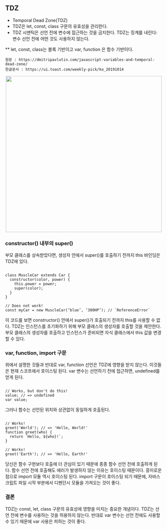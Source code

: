 
## TDZ
* Temporal Dead Zone(TDZ)
* TDZ은 let, const, class 구문의 유효성을 관리한다.
* TDZ 시맨틱은 선언 전에 변수에 접근하는 것을 금지한다. TDZ는 징계를 내린다: 변수 선언 전에 어떤 것도 사용하지 않는다.

** let, const, class는 블록 기반이고 var, function 은 함수 기반이다.

`원문 : https://dmitripavlutin.com/javascript-variables-and-temporal-dead-zone/`<br/>
`한글문서 : https://ui.toast.com/weekly-pick/ko_20191014`


<center><img src="https://user-images.githubusercontent.com/12015609/138012931-0398e0bb-db7c-466b-9135-5a7402a93b79.png" width="500" height="500"></center>

### constructor() 내부의 super()
부모 클래스를 상속받았다면, 생성자 안에서 super()를 호출하기 전까지 this 바인딩은 TDZ에 있다.
<pre><code>
class MuscleCar extends Car {
  constructor(color, power) {
    this.power = power;
    super(color);
  }
}

// Does not work!
const myCar = new MuscleCar(‘blue’, ‘300HP’); // `ReferenceError`
</code></pre>
이 코드를 보면 constructor() 안에서 super()가 호출되기 전까지 this를 사용할 수 없다.
TDZ는 인스턴스를 초기화하기 위해 부모 클래스의 생성자를 호출할 것을 제안한다. 
부모 클래스의 생성자를 호출하고 인스턴스가 준비되면 자식 클래스에서 this 값을 변경할 수 있다.

### var, function, import 구문
위에서 설명한 것들과 반대로 var, function 선언은 TDZ에 영향을 받지 않는다. 이것들은 현재 스코프에서 호이스팅 된다.
var 변수는 선언하기 전에 접근하면, undefined를 얻게 된다.

<pre><code>
// Works, but don't do this!
value; // => undefined
var value;
</pre></code>

그러나 함수는 선언된 위치와 상관없이 동일하게 호출된다.

<pre><code>
// Works!
greet('World'); // => 'Hello, World!'
function greet(who) {
  return `Hello, ${who}!`;
}

// Works!
greet('Earth'); // => 'Hello, Earth!'
</pre></code>
당신은 함수 구현보다 호출에 더 관심이 있기 때문에 종종 함수 선언 전에 호출하게 된다. 
함수 선언 전에 호출해도 에러가 발생하지 않는 이유는 호이스팅 때문이다.
흥미로운 점으로 import 모듈 역시 호이스팅 된다.
import 구문이 호이스팅 되기 때문에, 자바스크립트 파일 시작 부분에서 디펜던시 모듈을 가져오는 것이 좋다.

### 결론
TDZ는 const, let, class 구문의 유효성에 영향을 미치는 중요한 개념이다. TDZ는 선언 전에 변수를 사용하는 것을 허용하지 않는다.
반대로 var 변수는 선언 전에도 사용할 수 있기 때문에 var 사용은 피하는 것이 좋다.

